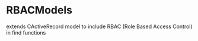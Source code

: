 RBACModels
==========

extends CActiveRecord model to include RBAC (Role Based Access Control) in find functions
